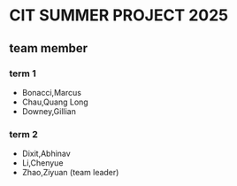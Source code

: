 # CIT SUMMER PROJECT 2025
## team member
### term 1
- Bonacci,Marcus
- Chau,Quang Long
- Downey,Gillian 
### term 2
- Dixit,Abhinav
- Li,Chenyue
- Zhao,Ziyuan (team leader)

